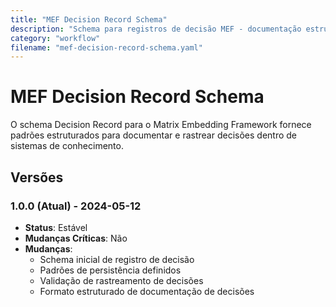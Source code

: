 ```yaml
---
title: "MEF Decision Record Schema"
description: "Schema para registros de decisão MEF - documentação estruturada de decisões dentro do Matrix Embedding Framework"
category: "workflow"
filename: "mef-decision-record-schema.yaml"
---
```


# MEF Decision Record Schema

O schema Decision Record para o Matrix Embedding Framework fornece padrões estruturados para documentar e rastrear decisões dentro de sistemas de conhecimento.

## Versões

### 1.0.0 (Atual) - 2024-05-12
- **Status**: Estável
- **Mudanças Críticas**: Não
- **Mudanças**:
  - Schema inicial de registro de decisão
  - Padrões de persistência definidos
  - Validação de rastreamento de decisões
  - Formato estruturado de documentação de decisões